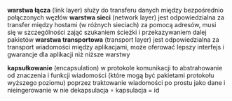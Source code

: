 **warstwa łącza** (link layer) służy do transferu danych między bezpośrednio połączonych węzłów
**warstwa sieci** (network layer) jest odpowiedzialna za transfer między hostami (w różnych sieciach)
za pomocą adresów, musi się w szczególności zająć szukaniem ścieżki i przekazywaniem dalej pakietów
**warstwa transportowa** (transport layer) jest odpowiedzialna za transport wiadomości między aplikacjami,
może oferować lepszy interfejs i gwarancje dla aplikacji niż niższe warstwy

**kapsułkowanie** (encapsulation) w protokole komunikacji to abstrahowanie od
znaczenia i funkcji wiadomości (które mogą być pakietami protokołu wyższego
poziomu) poprzez traktowanie wiadomości po prostu jako dane i nieingerowanie w nie
dekapsulacja ∘ kapsulacja = id
